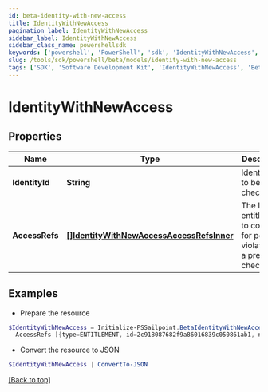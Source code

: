 ```yaml
---
id: beta-identity-with-new-access
title: IdentityWithNewAccess
pagination_label: IdentityWithNewAccess
sidebar_label: IdentityWithNewAccess
sidebar_class_name: powershellsdk
keywords: ['powershell', 'PowerShell', 'sdk', 'IdentityWithNewAccess', 'BetaIdentityWithNewAccess'] 
slug: /tools/sdk/powershell/beta/models/identity-with-new-access
tags: ['SDK', 'Software Development Kit', 'IdentityWithNewAccess', 'BetaIdentityWithNewAccess']
---
```



# IdentityWithNewAccess

## Properties

Name | Type | Description | Notes
------------ | ------------- | ------------- | -------------
**IdentityId** | **String** | Identity id to be checked. | [required]
**AccessRefs** | [**[]IdentityWithNewAccessAccessRefsInner**](identity-with-new-access-access-refs-inner) | The list of entitlements to consider for possible violations in a preventive check. | [required]

## Examples

- Prepare the resource
```powershell
$IdentityWithNewAccess = Initialize-PSSailpoint.BetaIdentityWithNewAccess  -IdentityId 2c91808568c529c60168cca6f90c1313 `
 -AccessRefs [{type=ENTITLEMENT, id=2c918087682f9a86016839c050861ab1, name=CN=Information Access,OU=test,OU=test-service,DC=TestAD,DC=local}, {type=ENTITLEMENT, id=2c918087682f9a86016839c0509c1ab2, name=CN=Information Technology,OU=test,OU=test-service,DC=TestAD,DC=local}]
```

- Convert the resource to JSON
```powershell
$IdentityWithNewAccess | ConvertTo-JSON
```


[[Back to top]](#) 

